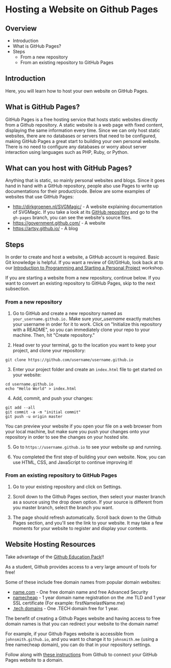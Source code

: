 # Hosting a Website on Github Pages
## Overview
* Introduction
 * What is GitHub Pages?
* Steps
  * From a new repository
  * From an existing repository to GitHub Pages

## Introduction
Here, you will learn how to host your own website on GitHub Pages.

## What is GitHub Pages?
GitHub Pages is a free hosting service that hosts static websites directly from a Github repository. A static website is a web page with fixed content, displaying the same information every time. Since we can only host static websites, there are no databases or servers that need to be configured, making GitHub Pages a great start to building your own personal website. There is no need to configure any databases or worry about server interaction using languages such as PHP, Ruby, or Python.

## What can you host with GitHub Pages?
Anything that is static, so mainly personal websites and blogs. Since it goes hand in hand with a GitHub repository, people also use Pages to write up documentations for their product/code. Below are some examples of websites that use GitHub Pages:
  * http://dirkgroenen.nl/SVGMagic/ - A website explaining documentation of SVGMagic. If you take a look at its [GitHub repository](https://github.com/dirkgroenen/SVGMagic/tree/gh-pages) and go to the `gh-pages` branch, you can see the website's source files.
  * https://government.github.com/  - A website
  * https://artsy.github.io/ - A blog

## Steps
In order to create and host a website, a GitHub account is required. Basic Git knowledge is helpful. If you want a review of Git/GitHub, look back at to our [Introduction to Programming and Starting a Personal Project](https://github.com/HackBinghamton/IntroToProgrammingWorkshop) workshop.

If you are starting a website from a new repository, continue below. If you want to convert an existing repository to GitHub Pages, skip to the next subsection.

### From a new repository
1. Go to GitHub and create a new repository named as `your_username.github.io.` Make sure *your_username* exactly matches your username in order for it to work. Click on "Initialize this repository with a README", so you can immediately clone your repo to your machine. Then, hit "Create repository."

2. Head over to your terminal, go to the location you want to keep your project, and clone your repository:
```
git clone https://github.com/username/username.github.io
```

3. Enter your project folder and create an `index.html` file to get started on your website:
```
cd username.github.io
echo "Hello World" > index.html
```

4. Add, commit, and push your changes:
```
git add --all
git commit -a -m "initial commit"
git push -u origin master
```
You can preview your website if you open your file on a web browser from your local machine, but make sure you push your changes onto your repository in order to see the changes on your hosted site.

5. Go to `https://username.github.io` to see your website up and running.

6. You completed the first step of building your own website. Now, you can use HTML, CSS, and JavaScript to continue improving it!

### From an existing repository to GitHub Pages
1. Go to your existing repository and click on Settings.

2. Scroll down to the Github Pages section, then select your master branch as a source using the drop down option. If your source is different from you master branch, select the branch you want.

3. The page should refresh automatically. Scroll back down to the Github Pages section, and you'll see the link to your website. It may take a few moments for your website to register and display your contents.

## Website Hosting Resources

Take advantage of the [Github Education Pack](https://education.github.com/pack)!!

As a student, Github provides access to a very large amount of tools for free!

Some of these include free domain names from popular domain websites:
* [name.com](https://www.name.com/partner/github-students) - One free domain name and free Advanced Security
* [namecheap](https://education.github.com/pack/offers#namecheap) - 1 year domain name registration on the .me TLD and 1 year SSL certificate (For example: firstNamelastName.me)
* [.tech domains](https://get.tech/github-student-developer-pack) - One .TECH domain free for 1 year.

The benefit of creating a Github Pages website and having access to free domain names is that you can redirect your website to the domain name!

For example, if your Github Pages website is accessible from `johnsmith.github.io`, and you want to change it to `johnsmith.me` (using a free namecheap domain), you can do that in your repository settings.

Follow along with [these instructions](https://help.github.com/en/articles/using-a-custom-domain-with-github-pages) from Github to connect your GitHub Pages website to a domain.
